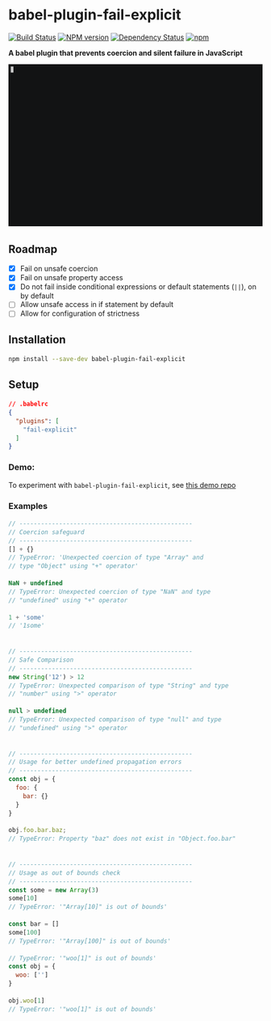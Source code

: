 babel-plugin-fail-explicit
==========================
[![Build Status](https://travis-ci.org/amilajack/babel-plugin-fail-explicit.svg?branch=master&maxAge=2592)](https://travis-ci.org/amilajack/babel-plugin-fail-explicit)
[![NPM version](https://badge.fury.io/js/babel-plugin-fail-explicit.svg?maxAge=2592)](http://badge.fury.io/js/babel-plugin-fail-explicit)
[![Dependency Status](https://img.shields.io/david/amilajack/babel-plugin-fail-explicit.svg?maxAge=2592)](https://david-dm.org/amilajack/babel-plugin-fail-explicit)
[![npm](https://img.shields.io/npm/dm/babel-plugin-fail-explicit.svg?maxAge=2592)](https://npm-stat.com/charts.html?package=babel-plugin-fail-explicit)

**A babel plugin that prevents coercion and silent failure in JavaScript**

![demo](https://raw.githubusercontent.com/amilajack/babel-plugin-fail-explicit-demo/7ed9a29ec61d505f2b3ce6be18145c74eb3bc5f5/demo.gif)

## Roadmap
- [x] Fail on unsafe coercion
- [x] Fail on unsafe property access
- [x] Do not fail inside conditional expressions or default statements (`||`), on by default
- [ ] Allow unsafe access in if statement by default
- [ ] Allow for configuration of strictness

## Installation
```bash
npm install --save-dev babel-plugin-fail-explicit
```

## Setup
```json
// .babelrc
{
  "plugins": [
    "fail-explicit"
  ]
}
```

### Demo:
To experiment with `babel-plugin-fail-explicit`, see [this demo repo](https://github.com/amilajack/babel-plugin-fail-explicit-demo)

### Examples
```js
// ------------------------------------------------
// Coercion safeguard
// ------------------------------------------------
[] + {}
// TypeError: 'Unexpected coercion of type "Array" and
// type "Object" using "+" operator'

NaN + undefined
// TypeError: Unexpected coercion of type "NaN" and type
// "undefined" using "+" operator

1 + 'some'
// '1some'


// ------------------------------------------------
// Safe Comparison
// ------------------------------------------------
new String('12') > 12
// TypeError: Unexpected comparison of type "String" and type
// "number" using ">" operator

null > undefined
// TypeError: Unexpected comparison of type "null" and type
// "undefined" using ">" operator


// ------------------------------------------------
// Usage for better undefined propagation errors
// ------------------------------------------------
const obj = {
  foo: {
    bar: {}
  }
}

obj.foo.bar.baz;
// TypeError: Property "baz" does not exist in "Object.foo.bar"


// ------------------------------------------------
// Usage as out of bounds check
// ------------------------------------------------
const some = new Array(3)
some[10]
// TypeError: '"Array[10]" is out of bounds'

const bar = []
some[100]
// TypeError: '"Array[100]" is out of bounds'

// TypeError: '"woo[1]" is out of bounds'
const obj = {
  woo: ['']
}

obj.woo[1]
// TypeError: '"woo[1]" is out of bounds'
```

